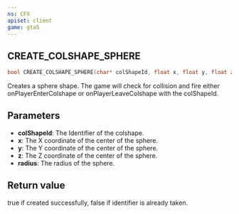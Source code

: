 ```yaml
---
ns: CFX
apiset: client
game: gta5
---
```

## CREATE_COLSHAPE_SPHERE
```c
bool CREATE_COLSHAPE_SPHERE(char* colShapeId, float x, float y, float z, float radius);
```
Creates a sphere shape. The game will check for collision and fire either onPlayerEnterColshape or onPlayerLeaveColshape with the colShapeId.
## Parameters
* **colShapeId**: The Identifier of the colshape.
* **x**: The X coordinate of the center of the sphere.
* **y**: The Y coordinate of the center of the sphere.
* **z**: The Z coordinate of the center of the sphere.
* **radius**: The radius of the sphere.
## Return value
true if created successfully, false if identifier is already taken.